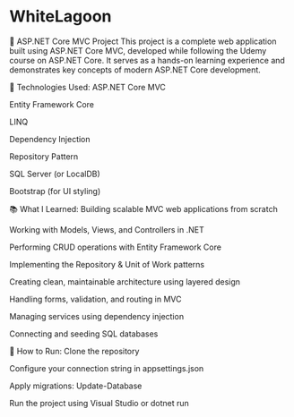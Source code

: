 # WhiteLagoon
🧩 ASP.NET Core MVC Project
This project is a complete web application built using ASP.NET Core MVC, developed while following the Udemy course on ASP.NET Core. It serves as a hands-on learning experience and demonstrates key concepts of modern ASP.NET Core development.

🔧 Technologies Used:
ASP.NET Core MVC

Entity Framework Core

LINQ

Dependency Injection

Repository Pattern

SQL Server (or LocalDB)

Bootstrap (for UI styling)

📚 What I Learned:
Building scalable MVC web applications from scratch

Working with Models, Views, and Controllers in .NET

Performing CRUD operations with Entity Framework Core

Implementing the Repository & Unit of Work patterns

Creating clean, maintainable architecture using layered design

Handling forms, validation, and routing in MVC

Managing services using dependency injection

Connecting and seeding SQL databases

🚀 How to Run:
Clone the repository

Configure your connection string in appsettings.json

Apply migrations: Update-Database

Run the project using Visual Studio or dotnet run

